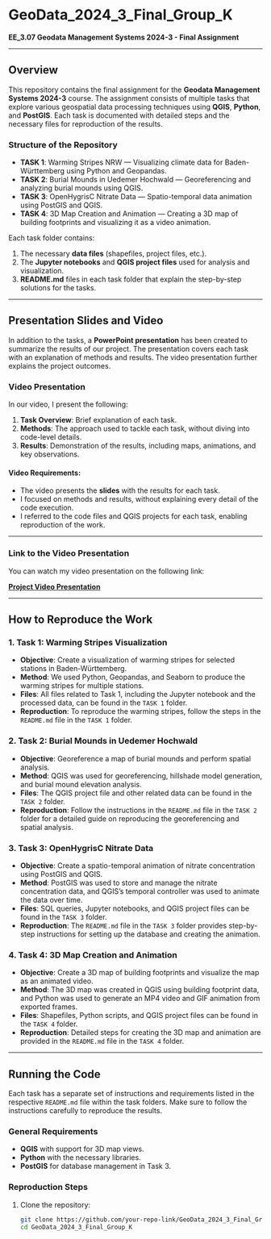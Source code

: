 # GeoData_2024_3_Final_Group_K

**EE_3.07 Geodata Management Systems 2024-3 - Final Assignment**

---

## Overview

This repository contains the final assignment for the **Geodata Management Systems 2024-3** course. The assignment consists of multiple tasks that explore various geospatial data processing techniques using **QGIS**, **Python**, and **PostGIS**. Each task is documented with detailed steps and the necessary files for reproduction of the results.

### Structure of the Repository

- **TASK 1**: Warming Stripes NRW — Visualizing climate data for Baden-Württemberg using Python and Geopandas.
- **TASK 2**: Burial Mounds in Uedemer Hochwald — Georeferencing and analyzing burial mounds using QGIS.
- **TASK 3**: OpenHygrisC Nitrate Data — Spatio-temporal data animation using PostGIS and QGIS.
- **TASK 4**: 3D Map Creation and Animation — Creating a 3D map of building footprints and visualizing it as a video animation.

Each task folder contains:
1. The necessary **data files** (shapefiles, project files, etc.).
2. The **Jupyter notebooks** and **QGIS project files** used for analysis and visualization.
3. **README.md** files in each task folder that explain the step-by-step solutions for the tasks.

---

## Presentation Slides and Video

In addition to the tasks, a **PowerPoint presentation** has been created to summarize the results of our project. The presentation covers each task with an explanation of methods and results. The video presentation further explains the project outcomes.

### Video Presentation

In our video, I present the following:
1. **Task Overview**: Brief explanation of each task.
2. **Methods**: The approach used to tackle each task, without diving into code-level details.
3. **Results**: Demonstration of the results, including maps, animations, and key observations.

#### Video Requirements:

- The video presents the **slides** with the results for each task.
- I focused on methods and results, without explaining every detail of the code execution.
- I referred to the code files and QGIS projects for each task, enabling reproduction of the work.

---

### Link to the Video Presentation

You can watch my video presentation on the following link:

**[Project Video Presentation](https://drive.google.com/your-link-to-the-video-presentation)**

---

## How to Reproduce the Work

### 1. Task 1: Warming Stripes Visualization
- **Objective**: Create a visualization of warming stripes for selected stations in Baden-Württemberg.
- **Method**: We used Python, Geopandas, and Seaborn to produce the warming stripes for multiple stations.
- **Files**: All files related to Task 1, including the Jupyter notebook and the processed data, can be found in the `TASK 1` folder.
- **Reproduction**: To reproduce the warming stripes, follow the steps in the `README.md` file in the `TASK 1` folder.

### 2. Task 2: Burial Mounds in Uedemer Hochwald
- **Objective**: Georeference a map of burial mounds and perform spatial analysis.
- **Method**: QGIS was used for georeferencing, hillshade model generation, and burial mound elevation analysis.
- **Files**: The QGIS project file and other related data can be found in the `TASK 2` folder.
- **Reproduction**: Follow the instructions in the `README.md` file in the `TASK 2` folder for a detailed guide on reproducing the georeferencing and spatial analysis.

### 3. Task 3: OpenHygrisC Nitrate Data
- **Objective**: Create a spatio-temporal animation of nitrate concentration using PostGIS and QGIS.
- **Method**: PostGIS was used to store and manage the nitrate concentration data, and QGIS’s temporal controller was used to animate the data over time.
- **Files**: SQL queries, Jupyter notebooks, and QGIS project files can be found in the `TASK 3` folder.
- **Reproduction**: The `README.md` file in the `TASK 3` folder provides step-by-step instructions for setting up the database and creating the animation.

### 4. Task 4: 3D Map Creation and Animation
- **Objective**: Create a 3D map of building footprints and visualize the map as an animated video.
- **Method**: The 3D map was created in QGIS using building footprint data, and Python was used to generate an MP4 video and GIF animation from exported frames.
- **Files**: Shapefiles, Python scripts, and QGIS project files can be found in the `TASK 4` folder.
- **Reproduction**: Detailed steps for creating the 3D map and animation are provided in the `README.md` file in the `TASK 4` folder.

---

## Running the Code

Each task has a separate set of instructions and requirements listed in the respective `README.md` file within the task folders. Make sure to follow the instructions carefully to reproduce the results.

### General Requirements
- **QGIS** with support for 3D map views.
- **Python** with the necessary libraries.
- **PostGIS** for database management in Task 3.

### Reproduction Steps
1. Clone the repository:
   ```bash
   git clone https://github.com/your-repo-link/GeoData_2024_3_Final_Group_K.git
   cd GeoData_2024_3_Final_Group_K
